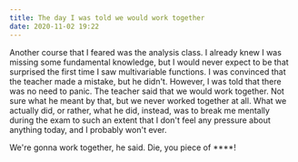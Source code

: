 ```yaml
---
title: The day I was told we would work together
date: 2020-11-02 19:22
---
```


Another course that I feared was the analysis class. I already knew I was missing some fundamental knowledge, but I would never expect to be that surprised the first time I saw multivariable functions. I was convinced that the teacher made a mistake, but he didn't. However, I was told that there was no need to panic. The teacher said that we would work together. Not sure what he meant by that, but we never worked together at all. What we actually did, or rather, what he did, instead, was to break me mentally during the exam to such an extent that I don't feel any pressure about anything today, and I probably won't ever.

We're gonna work together, he said. Die, you piece of \*\*\*\*!
